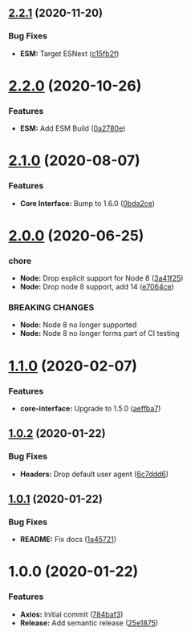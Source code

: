 ## [2.2.1](https://github.com/ideal-postcodes/core-axios/compare/2.2.0...2.2.1) (2020-11-20)


### Bug Fixes

* **ESM:** Target ESNext ([c15fb2f](https://github.com/ideal-postcodes/core-axios/commit/c15fb2f))

# [2.2.0](https://github.com/ideal-postcodes/core-axios/compare/2.1.0...2.2.0) (2020-10-26)


### Features

* **ESM:** Add ESM Build ([0a2780e](https://github.com/ideal-postcodes/core-axios/commit/0a2780e))

# [2.1.0](https://github.com/ideal-postcodes/core-axios/compare/2.0.0...2.1.0) (2020-08-07)


### Features

* **Core Interface:** Bump to 1.6.0 ([0bda2ce](https://github.com/ideal-postcodes/core-axios/commit/0bda2ce))

# [2.0.0](https://github.com/ideal-postcodes/core-axios/compare/1.1.0...2.0.0) (2020-06-25)


### chore

* **Node:** Drop explicit support for Node 8 ([3a41f25](https://github.com/ideal-postcodes/core-axios/commit/3a41f25))
* **Node:** Drop node 8 support, add 14 ([e7064ce](https://github.com/ideal-postcodes/core-axios/commit/e7064ce))


### BREAKING CHANGES

* **Node:** Node 8 no longer supported
* **Node:** Node 8 no longer forms part of CI testing

# [1.1.0](https://github.com/ideal-postcodes/core-axios/compare/1.0.2...1.1.0) (2020-02-07)


### Features

* **core-interface:** Upgrade to 1.5.0 ([aeffba7](https://github.com/ideal-postcodes/core-axios/commit/aeffba7))

## [1.0.2](https://github.com/ideal-postcodes/core-axios/compare/1.0.1...1.0.2) (2020-01-22)


### Bug Fixes

* **Headers:** Drop default user agent ([6c7ddd6](https://github.com/ideal-postcodes/core-axios/commit/6c7ddd6))

## [1.0.1](https://github.com/ideal-postcodes/core-axios/compare/1.0.0...1.0.1) (2020-01-22)


### Bug Fixes

* **README:** Fix docs ([1a45721](https://github.com/ideal-postcodes/core-axios/commit/1a45721))

# 1.0.0 (2020-01-22)


### Features

* **Axios:** Initial commit ([784baf3](https://github.com/ideal-postcodes/core-axios/commit/784baf3))
* **Release:** Add semantic release ([25e1875](https://github.com/ideal-postcodes/core-axios/commit/25e1875))
